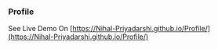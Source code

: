 
### Profile

See Live Demo On [https://Nihal-Priyadarshi.github.io/Profile/](https://Nihal-Priyadarshi.github.io/Profile/)
